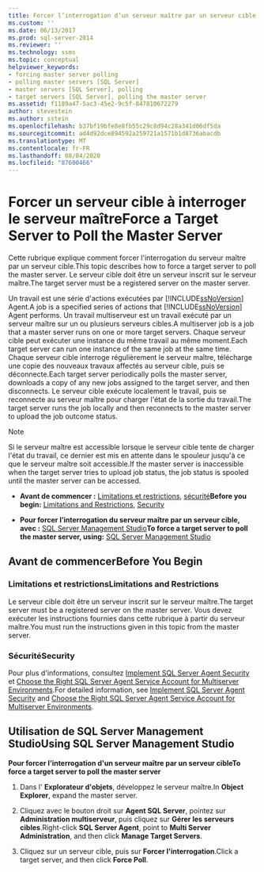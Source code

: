 ```yaml
---
title: Forcer l’interrogation d’un serveur maître par un serveur cible | Microsoft Docs
ms.custom: ''
ms.date: 06/13/2017
ms.prod: sql-server-2014
ms.reviewer: ''
ms.technology: ssms
ms.topic: conceptual
helpviewer_keywords:
- forcing master server polling
- polling master servers [SQL Server]
- master servers [SQL Server], polling
- target servers [SQL Server], polling the master server
ms.assetid: f1189a47-5ac3-45e2-9c5f-847810672279
author: stevestein
ms.author: sstein
ms.openlocfilehash: b37bf19bfe8e8fb55c29c8d94c28a341d06df5da
ms.sourcegitcommit: ad4d92dce894592a259721a1571b1d8736abacdb
ms.translationtype: MT
ms.contentlocale: fr-FR
ms.lasthandoff: 08/04/2020
ms.locfileid: "87600466"
---
```

# <a name="force-a-target-server-to-poll-the-master-server"></a><span data-ttu-id="304dd-102">Forcer un serveur cible à interroger le serveur maître</span><span class="sxs-lookup"><span data-stu-id="304dd-102">Force a Target Server to Poll the Master Server</span></span>
  <span data-ttu-id="304dd-103">Cette rubrique explique comment forcer l'interrogation du serveur maître par un serveur cible.</span><span class="sxs-lookup"><span data-stu-id="304dd-103">This topic describes how to force a target server to poll the master server.</span></span> <span data-ttu-id="304dd-104">Le serveur cible doit être un serveur inscrit sur le serveur maître.</span><span class="sxs-lookup"><span data-stu-id="304dd-104">The target server must be a registered server on the master server.</span></span>  
  
 <span data-ttu-id="304dd-105">Un travail est une série d'actions exécutées par [!INCLUDE[ssNoVersion](../../includes/ssnoversion-md.md)] Agent.</span><span class="sxs-lookup"><span data-stu-id="304dd-105">A job is a specified series of actions that [!INCLUDE[ssNoVersion](../../includes/ssnoversion-md.md)] Agent performs.</span></span> <span data-ttu-id="304dd-106">Un travail multiserveur est un travail exécuté par un serveur maître sur un ou plusieurs serveurs cibles.</span><span class="sxs-lookup"><span data-stu-id="304dd-106">A multiserver job is a job that a master server runs on one or more target servers.</span></span> <span data-ttu-id="304dd-107">Chaque serveur cible peut exécuter une instance du même travail au même moment.</span><span class="sxs-lookup"><span data-stu-id="304dd-107">Each target server can run one instance of the same job at the same time.</span></span> <span data-ttu-id="304dd-108">Chaque serveur cible interroge régulièrement le serveur maître, télécharge une copie des nouveaux travaux affectés au serveur cible, puis se déconnecte.</span><span class="sxs-lookup"><span data-stu-id="304dd-108">Each target server periodically polls the master server, downloads a copy of any new jobs assigned to the target server, and then disconnects.</span></span> <span data-ttu-id="304dd-109">Le serveur cible exécute localement le travail, puis se reconnecte au serveur maître pour charger l'état de la sortie du travail.</span><span class="sxs-lookup"><span data-stu-id="304dd-109">The target server runs the job locally and then reconnects to the master server to upload the job outcome status.</span></span>  
  
> [!NOTE]  
>  <span data-ttu-id="304dd-110">Si le serveur maître est accessible lorsque le serveur cible tente de charger l'état du travail, ce dernier est mis en attente dans le spouleur jusqu'à ce que le serveur maître soit accessible.</span><span class="sxs-lookup"><span data-stu-id="304dd-110">If the master server is inaccessible when the target server tries to upload job status, the job status is spooled until the master server can be accessed.</span></span>  
  
-   <span data-ttu-id="304dd-111">**Avant de commencer :**  [Limitations et restrictions](#Restrictions), [sécurité](#Security)</span><span class="sxs-lookup"><span data-stu-id="304dd-111">**Before you begin:**  [Limitations and Restrictions](#Restrictions), [Security](#Security)</span></span>  
  
-   <span data-ttu-id="304dd-112">**Pour forcer l’interrogation du serveur maître par un serveur cible, avec :**  [SQL Server Management Studio](#SSMS)</span><span class="sxs-lookup"><span data-stu-id="304dd-112">**To force a target server to poll the master server, using:**  [SQL Server Management Studio](#SSMS)</span></span>  
  
##  <a name="before-you-begin"></a><a name="BeforeYouBegin"></a> <span data-ttu-id="304dd-113">Avant de commencer</span><span class="sxs-lookup"><span data-stu-id="304dd-113">Before You Begin</span></span>  
  
###  <a name="limitations-and-restrictions"></a><a name="Restrictions"></a> <span data-ttu-id="304dd-114">Limitations et restrictions</span><span class="sxs-lookup"><span data-stu-id="304dd-114">Limitations and Restrictions</span></span>  
 <span data-ttu-id="304dd-115">Le serveur cible doit être un serveur inscrit sur le serveur maître.</span><span class="sxs-lookup"><span data-stu-id="304dd-115">The target server must be a registered server on the master server.</span></span> <span data-ttu-id="304dd-116">Vous devez exécuter les instructions fournies dans cette rubrique à partir du serveur maître.</span><span class="sxs-lookup"><span data-stu-id="304dd-116">You must run the instructions given in this topic from the master server.</span></span>  
  
###  <a name="security"></a><a name="Security"></a> <span data-ttu-id="304dd-117">Sécurité</span><span class="sxs-lookup"><span data-stu-id="304dd-117">Security</span></span>  
 <span data-ttu-id="304dd-118">Pour plus d'informations, consultez [Implement SQL Server Agent Security](implement-sql-server-agent-security.md) et [Choose the Right SQL Server Agent Service Account for Multiserver Environments](choose-the-right-sql-server-agent-service-account-for-multiserver-environments.md).</span><span class="sxs-lookup"><span data-stu-id="304dd-118">For detailed information, see [Implement SQL Server Agent Security](implement-sql-server-agent-security.md) and [Choose the Right SQL Server Agent Service Account for Multiserver Environments](choose-the-right-sql-server-agent-service-account-for-multiserver-environments.md).</span></span>  
  
##  <a name="using-sql-server-management-studio"></a><a name="SSMS"></a> <span data-ttu-id="304dd-119">Utilisation de SQL Server Management Studio</span><span class="sxs-lookup"><span data-stu-id="304dd-119">Using SQL Server Management Studio</span></span>  
 <span data-ttu-id="304dd-120">**Pour forcer l'interrogation d'un serveur maître par un serveur cible**</span><span class="sxs-lookup"><span data-stu-id="304dd-120">**To force a target server to poll the master server**</span></span>  
  
1.  <span data-ttu-id="304dd-121">Dans l' **Explorateur d'objets**, développez le serveur maître.</span><span class="sxs-lookup"><span data-stu-id="304dd-121">In **Object Explorer**, expand the master server.</span></span>  
  
2.  <span data-ttu-id="304dd-122">Cliquez avec le bouton droit sur **Agent SQL Server**, pointez sur **Administration multiserveur**, puis cliquez sur **Gérer les serveurs cibles**.</span><span class="sxs-lookup"><span data-stu-id="304dd-122">Right-click **SQL Server Agent**, point to **Multi Server Administration**, and then click **Manage Target Servers**.</span></span>  
  
3.  <span data-ttu-id="304dd-123">Cliquez sur un serveur cible, puis sur **Forcer l'interrogation**.</span><span class="sxs-lookup"><span data-stu-id="304dd-123">Click a target server, and then click **Force Poll**.</span></span>  
  
  
